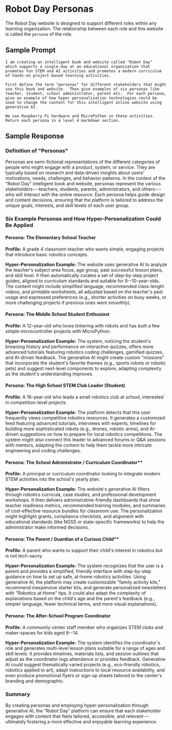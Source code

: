 # Robot Day Personas

The Robot Day website is designed to support different roles within any learning organization.  The relationship between each role and this website is called the ```persona``` of the role.

## Sample Prompt

```linenums="0"
I am creating an intelligent book and website called "Robot Day"  which supports a single-day at an educational organization that promotes fun STEM and AI activities and promotes a modern curriculum of hands-on project-based learning activities.

First define the term "personas" for different stakeholders that might use this book and website.  Then give examples of six personas like teacher, student, school administrator, parent etc.  For each persona, give an example of how hyper personalization technologies could be used to change the content for this intelligent online website using generative AI.

We use Raspberry Pi hardware and MicroPython in these activities.
Return each persona in a level 4 markdown section.
```

## Sample Response

### Definition of "Personas"

Personas are semi-fictional representations of the different categories of people who might engage with a product, system, or service. They are typically based on research and data-driven insights about users' motivations, needs, challenges, and behavior patterns. In the context of the "Robot Day" intelligent book and website, personas represent the various stakeholders---teachers, students, parents, administrators, and others---who will interact with the online resource. Each persona helps guide design and content decisions, ensuring that the platform is tailored to address the unique goals, interests, and skill levels of each user group.


### Six Example Personas and How Hyper-Personalization Could Be Applied

#### Persona: The Elementary School Teacher

**Profile:** A grade 4 classroom teacher who wants simple, engaging projects that introduce basic robotics concepts.

**Hyper-Personalization Example:**
The website uses generative AI to analyze the teacher's subject area focus, age group, past successful lesson plans, and skill level. It then automatically curates a set of step-by-step project guides, aligned to curriculum standards and suitable for 9--10-year-olds. The content might include simplified language, recommended class-length videos, and printable worksheets, all adjusted based on the teacher's past usage and expressed preferences (e.g., shorter activities on busy weeks, or more challenging projects if previous ones went smoothly).

#### Persona: The Middle School Student Enthusiast

**Profile:** A 12-year-old who loves tinkering with robots and has built a few simple microcontroller projects with MicroPython.

**Hyper-Personalization Example:**
The system, noticing the student's browsing history and performance on interactive quizzes, offers more advanced tutorials featuring robotics coding challenges, gamified quizzes, and AI-driven feedback. The generative AI might create custom "missions" that incorporate the student's favorite themes (e.g., sports robots or robotic pets) and suggest next-level components to explore, adapting complexity as the student's understanding improves.

#### Persona: The High School STEM Club Leader (Student)

**Profile:** A 16-year-old who leads a small robotics club at school, interested in competition-level projects.

**Hyper-Personalization Example:**
The platform detects that this user frequently views competitive robotics resources. It generates a customized feed featuring advanced tutorials, interviews with experts, timelines for building more sophisticated robots (e.g., drones, robotic arms), and AI-driven suggestions on how to prepare for local robotics competitions. The system might also connect this leader to advanced forums or Q&A sessions with mentors, adapting the content to help them tackle more intricate engineering and coding challenges.

#### Persona: The School Administrator / Curriculum Coordinator**

**Profile:** A principal or curriculum coordinator looking to integrate modern STEM activities into the school's yearly plan.

**Hyper-Personalization Example:**
The website's generative AI filters through robotics curricula, case studies, and professional development workshops. It then delivers administrative-friendly dashboards that show teacher readiness metrics, recommended training modules, and summaries of cost-effective resource bundles for classroom use. The personalization might highlight grants, compliance checklists, and alignment with educational standards (like NGSS or state-specific frameworks) to help the administrator make informed decisions.

#### Persona: The Parent / Guardian of a Curious Child**

**Profile:** A parent who wants to support their child's interest in robotics but is not tech-savvy.

**Hyper-Personalization Example:**
The system recognizes that the user is a parent and provides a simplified, friendly interface with step-by-step guidance on how to set up safe, at-home robotics activities. Using generative AI, the platform may create customizable "family activity kits," recommend inexpensive starter kits, and generate personalized newsletters with "Robotics at Home" tips. It could also adapt the complexity of explanations based on the child's age and the parent's feedback (e.g., simpler language, fewer technical terms, and more visual explanations).

#### Persona: The After-School Program Coordinator

**Profile:** A community center staff member who organizes STEM clubs and maker-spaces for kids aged 8--14.

**Hyper-Personalization Example:**
The system identifies the coordinator's role and generates multi-level lesson plans suitable for a range of ages and skill levels. It provides timelines, materials lists, and session outlines that adjust as the coordinator logs attendance or provides feedback. Generative AI could suggest thematically varied projects (e.g., eco-friendly robotics, robotics applied to art), adapt instructions to local resource availability, and even produce promotional flyers or sign-up sheets tailored to the center's branding and demographic.

### Summary

By creating personas and employing hyper-personalization through generative AI, the "Robot Day" platform can ensure that each stakeholder engages with content that feels tailored, accessible, and relevant---ultimately fostering a more effective and enjoyable learning experience.